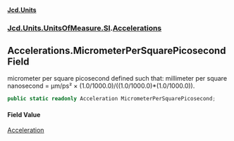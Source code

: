 #### [Jcd.Units](index.md 'index')

### [Jcd.Units.UnitsOfMeasure.SI](Jcd.Units.UnitsOfMeasure.SI.md 'Jcd.Units.UnitsOfMeasure.SI').[Accelerations](Accelerations.md 'Jcd.Units.UnitsOfMeasure.SI.Accelerations')

## Accelerations.MicrometerPerSquarePicosecond Field

micrometer per square picosecond defined such that: millimeter per square nanosecond = μm/ps² ×
(1.0/1000.0)/((1.0/1000.0)*(1.0/1000.0)).

```csharp
public static readonly Acceleration MicrometerPerSquarePicosecond;
```

#### Field Value

[Acceleration](Acceleration.md 'Jcd.Units.UnitTypes.Acceleration')